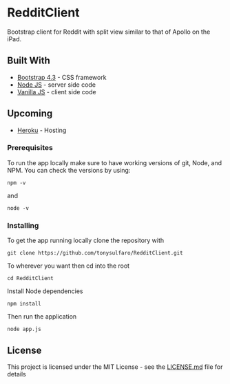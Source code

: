 # RedditClient

Bootstrap client for Reddit with split view similar to that of Apollo on the iPad.

## Built With

* [Bootstrap 4.3](https://getbootstrap.com/) - CSS framework
* [Node JS](https://nodejs.org/) - server side code
* [Vanilla JS](http://vanilla-js.com/) - client side code

## Upcoming

 * [Heroku](https://devcenter.heroku.com/) - Hosting
 
 ### Prerequisites

To run the app locally make sure to have working versions of git, Node, and NPM. You can check the versions by using:

```
npm -v
```

and

```
node -v
```

### Installing

To get the app running locally clone the repository with

```
git clone https://github.com/tonysulfaro/RedditClient.git
```

To wherever you want then cd into the root

```
cd RedditClient
```

Install Node dependencies

```
npm install
```

Then run the application

```
node app.js
```
 
 ## License

This project is licensed under the MIT License - see the [LICENSE.md](LICENSE.md) file for details

